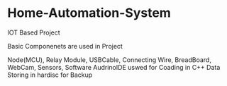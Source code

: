 # Home-Automation-System
IOT Based Project

Basic Componenets are used in Project

Node(MCU), Relay Module, USBCable, Connecting Wire, BreadBoard, WebCam, Sensors,
Software AudrinoIDE uswed for Coading in C++
Data Storing in hardisc for Backup
